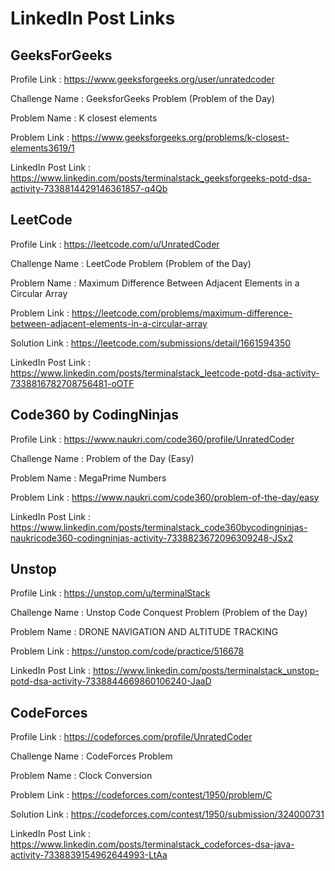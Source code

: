 # LinkedIn Post Links

## GeeksForGeeks

Profile Link : https://www.geeksforgeeks.org/user/unratedcoder

Challenge Name : GeeksforGeeks Problem (Problem of the Day)

Problem Name : K closest elements

Problem Link : https://www.geeksforgeeks.org/problems/k-closest-elements3619/1

LinkedIn Post Link : https://www.linkedin.com/posts/terminalstack_geeksforgeeks-potd-dsa-activity-7338814429146361857-q4Qb

## LeetCode

Profile Link : https://leetcode.com/u/UnratedCoder

Challenge Name : LeetCode Problem (Problem of the Day)

Problem Name : Maximum Difference Between Adjacent Elements in a Circular Array

Problem Link : https://leetcode.com/problems/maximum-difference-between-adjacent-elements-in-a-circular-array

Solution Link : https://leetcode.com/submissions/detail/1661594350

LinkedIn Post Link : https://www.linkedin.com/posts/terminalstack_leetcode-potd-dsa-activity-7338816782708756481-oOTF

## Code360 by CodingNinjas

Profile Link : https://www.naukri.com/code360/profile/UnratedCoder

Challenge Name : Problem of the Day (Easy)

Problem Name : MegaPrime Numbers

Problem Link : https://www.naukri.com/code360/problem-of-the-day/easy

LinkedIn Post Link : https://www.linkedin.com/posts/terminalstack_code360bycodingninjas-naukricode360-codingninjas-activity-7338823672096309248-JSx2

## Unstop

Profile Link : https://unstop.com/u/terminalStack

Challenge Name : Unstop Code Conquest Problem (Problem of the Day)

Problem Name : DRONE NAVIGATION AND ALTITUDE TRACKING

Problem Link : https://unstop.com/code/practice/516678

LinkedIn Post Link : https://www.linkedin.com/posts/terminalstack_unstop-potd-dsa-activity-7338844669860106240-JaaD

## CodeForces

Profile Link : https://codeforces.com/profile/UnratedCoder

Challenge Name : CodeForces Problem

Problem Name : Clock Conversion

Problem Link : https://codeforces.com/contest/1950/problem/C

Solution Link : https://codeforces.com/contest/1950/submission/324000731

LinkedIn Post Link : https://www.linkedin.com/posts/terminalstack_codeforces-dsa-java-activity-7338839154962644993-LtAa

